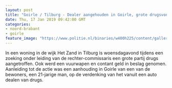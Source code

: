 ```yaml
---
layout: post
title: "Goirle / Tilburg - Dealer aangehouden in Goirle, grote drugsvondst in Tilburg"
date: Thu, 17 Jan 2019 09:42:00 GMT
categories: 
- noord-brabant 
- goirle 
feature_image: "https://www.politie.nl/binaries/w400h225/content/gallery/politie/nieuws/2019/januari/08-zw/drugs3.jpg"
---
```


In een woning in de wijk Het Zand in Tilburg is woensdagavond tijdens een zoeking onder leiding van de rechter-commissaris een grote partij drugs aangetroffen.  Ook werd een vuurwapen en contant geld in beslag genomen. Aanleiding tot de actie was een aanhouding in Goirle van een van de bewoners, een 21-jarige man, op de verdenking van het vanuit een auto dealen van drugs.
